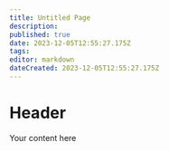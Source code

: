 ```yaml
---
title: Untitled Page
description: 
published: true
date: 2023-12-05T12:55:27.175Z
tags: 
editor: markdown
dateCreated: 2023-12-05T12:55:27.175Z
---
```


# Header
Your content here